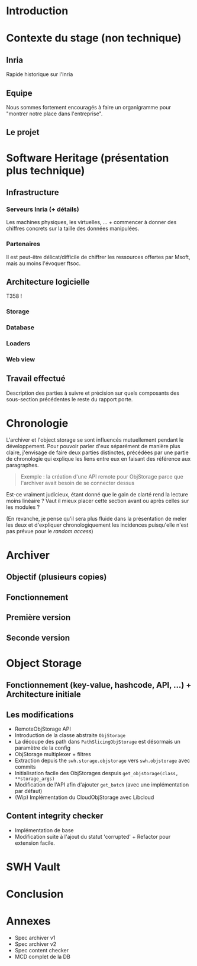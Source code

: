 
# Introduction


# Contexte du stage (non technique)

## Inria
Rapide historique sur l'Inria
## Equipe
Nous sommes fortement encouragés à faire un organigramme pour "montrer notre place dans l'entreprise".
## Le projet


# Software Heritage (présentation plus technique)

## Infrastructure
### Serveurs Inria (+ détails)
Les machines physiques, les virtuelles, ... + commencer à donner des chiffres concrets sur la taille des données manipulées.
### Partenaires
Il est peut-être délicat/difficile de chiffrer les ressources offertes par Msoft, mais au moins l'évoquer ftsoc.

## Architecture logicielle
T358 !
### Storage
### Database
### Loaders
### Web view

## Travail effectué
Description des parties à suivre et précision sur quels composants des sous-section précédentes le reste du rapport porte.

# Chronologie

L'archiver et l'object storage se sont influencés mutuellement pendant le développement. Pour pouvoir parler d'eux séparément de manière plus claire, j'envisage de faire deux parties distinctes, précédées par une partie de chronologie qui explique les liens entre eux en faisant des référence aux paragraphes.

> Exemple : la création d'une API remote pour ObjStorage parce que l'archiver avait besoin de se connecter dessus

Est-ce vraiment judicieux, étant donné que le gain de clarté rend la lecture moins linéaire ? Vaut il mieux placer cette section avant ou après celles sur les modules ?

(En revanche, je pense qu'il sera plus fluide dans la présentation de meler les deux et d'expliquer chronologiquement les incidences puisqu'elle n'est pas prévue pour le *random access*)


# Archiver
## Objectif (plusieurs copies)
## Fonctionnement
## Première version
## Seconde version


# Object Storage
## Fonctionnement (key-value, hashcode, API, ...) + Architecture initiale
## Les modifications
- RemoteObjStorage API
- Introduction de la classe abstraite `ObjStorage`
- La découpe des path dans `PathSlicingObjStorage` est désormais un paramètre de la config
- ObjStorage multiplexer + filtres
- Extraction depuis the `swh.storage.objstorage` vers `swh.objstorage` avec commits
- Initialisation facile des ObjStorages despuis `get_objstorage(class, **storage_args)`
- Modification de l'API afin d'ajouter `get_batch` (avec une implémentation par défaut)
- (Wip) Implémentation du CloudObjStorage avec Libcloud
## Content integrity checker
- Implémentation de base
- Modification suite à l'ajout du statut 'corrupted' + Refactor pour extension facile.


# SWH Vault


# Conclusion


# Annexes
- Spec archiver v1
- Spec archiver v2
- Spec content checker
- MCD complet de la DB
